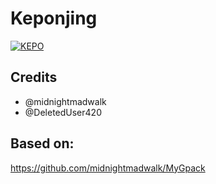 # Keponjing


<p align="center">

<a href = "https://heroku.com/deploy?template=https://github.com/ikhsncml/Keponjing"><img src="https://www.herokucdn.com/deploy/button.svg" alt="KEPO"> </a>

</p>

## Credits

- @midnightmadwalk
- @DeletedUser420

## Based on:

https://github.com/midnightmadwalk/MyGpack
